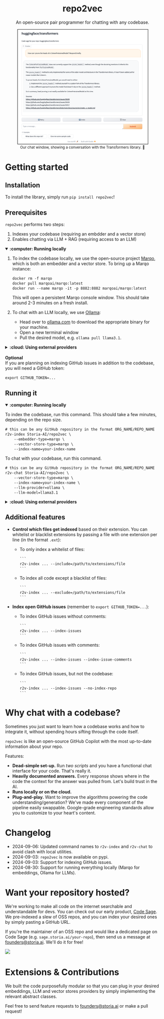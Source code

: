 <div align="center">
  <h1 align="center">repo2vec</h1>
  <p align="center">An open-source pair programmer for chatting with any codebase.</p>
  <figure>
    <img src="assets/chat_screenshot2.png" alt="screenshot" style="max-height: 500px; border: 1px solid black;">
    <figcaption align="center" style="font-size: smaller;">Our chat window, showing a conversation with the Transformers library. 🚀</figcaption>
  </figure>
</div>

# Getting started

## Installation

To install the library, simply run `pip install repo2vec`!

## Prerequisites

`repo2vec` performs two steps:

1. Indexes your codebase (requiring an embdder and a vector store)
2. Enables chatting via LLM + RAG (requiring access to an LLM)

<details open>
<summary><strong>:computer: Running locally</strong></summary>

1. To index the codebase locally, we use the open-source project <a href="https://github.com/marqo-ai/marqo">Marqo</a>, which is both an embedder and a vector store. To bring up a Marqo instance:

    ```
    docker rm -f marqo
    docker pull marqoai/marqo:latest
    docker run --name marqo -it -p 8882:8882 marqoai/marqo:latest
    ```

    This will open a persistent Marqo console window. This should take around 2-3 minutes on a fresh install.

2. To chat with an LLM locally, we use <a href="https://github.com/ollama/ollama">Ollama</a>:

    - Head over to [ollama.com](https://ollama.com) to download the appropriate binary for your machine.
    - Open a new terminal window
    - Pull the desired model, e.g. `ollama pull llama3.1`.

</details>

<details>
<summary><strong>:cloud: Using external providers</strong></summary>

1. We support <a href="https://openai.com/">OpenAI</a> for embeddings (they have a super fast batch embedding API) and <a href="https://www.pinecone.io/">Pinecone</a> for the vector store. So you will need two API keys:

    ```
    export OPENAI_API_KEY=...
    export PINECONE_API_KEY=...
    ```

2. For chatting with an LLM, we support OpenAI and Anthropic. For the latter, set an additional API key:

    ```
    export ANTHROPIC_API_KEY=...
    ```

</details>

<br>
<summary><strong>Optional</strong></summary>
If you are planning on indexing GitHub issues in addition to the codebase, you will need a GitHub token:

    export GITHUB_TOKEN=...

## Running it

<details open>
<summary><strong>:computer: Running locally</strong></summary>
<p>To index the codebase, run this command. This should take a few minutes, depending on the repo size.</p>

    # this can be any GitHub repository in the format ORG_NAME/REPO_NAME
    r2v-index Storia-AI/repo2vec \
        --embedder-type=marqo \
        --vector-store-type=marqo \
        --index-name=your-index-name

<p> To chat with your codebase, run this command.</p>

    # this can be any GitHub repository in the format ORG_NAME/REPO_NAME
    r2v-chat Storia-AI/repo2vec \
        --vector-store-type=marqo \
        --index-name=your-index-name \
        --llm-provider=ollama \
        --llm-model=llama3.1
</details>

<details>
<summary><strong>:cloud: Using external providers</strong></summary>
<p>To index the codebase:</p>

    # this can be any GitHub repository in the format ORG_NAME/REPO_NAME
    r2v-index Storia-AI/repo2vec \
        --embedder-type=openai \
        --vector-store-type=pinecone \
        --index-name=your-index-name

<p> To chat with your codebase:</p>

    # this can be any GitHub repository in the format ORG_NAME/REPO_NAME
    r2v-chat Storia-AI/repo2vec \
        --vector-store-type=pinecone \
        --index-name=your-index-name \
        --llm-provider=openai \
        --llm-model=gpt-4

To get a public URL for your chat app, set `--share=true`.
</details>

## Additional features

- **Control which files get indexed** based on their extension. You can whitelist or blacklist extensions by passing a file with one extension per line (in the format `.ext`):
  - To only index a whitelist of files:

        ```
        r2v-index ... --include=/path/to/extensions/file
        ```

  - To index all code except a blacklist of files:

        ```
        r2v-index ... --exclude=/path/to/extensions/file
        ```

- **Index open GitHub issues** (remember to `export GITHUB_TOKEN=...`):
  - To index GitHub issues without comments:

        ```
        r2v-index ... --index-issues
        ```

  - To index GitHub issues with comments:

        ```
        r2v-index ... --index-issues --index-issue-comments
        ```

  - To index GitHub issues, but not the codebase:

        ```
        r2v-index ... --index-issues --no-index-repo
        ```

# Why chat with a codebase?

Sometimes you just want to learn how a codebase works and how to integrate it, without spending hours sifting through
the code itself.

`repo2vec` is like an open-source GitHub Copilot with the most up-to-date information about your repo.

Features:

- **Dead-simple set-up.** Run *two scripts* and you have a functional chat interface for your code. That's really it.
- **Heavily documented answers.** Every response shows where in the code the context for the answer was pulled from. Let's build trust in the AI.
- **Runs locally or on the cloud.**
- **Plug-and-play.** Want to improve the algorithms powering the code understanding/generation? We've made every component of the pipeline easily swappable. Google-grade engineering standards allow you to customize to your heart's content.

# Changelog

- 2024-09-06: Updated command names to `r2v-index` and `r2v-chat` to avoid clash with local utilities.
- 2024-09-03: `repo2vec` is now available on pypi.
- 2024-09-03: Support for indexing GitHub issues.
- 2024-08-30: Support for running everything locally (Marqo for embeddings, Ollama for LLMs).

# Want your repository hosted?

We're working to make all code on the internet searchable and understandable for devs. You can check out our early product, [Code Sage](https://sage.storia.ai). We pre-indexed a slew of OSS repos, and you can index your desired ones by simply pasting a GitHub URL.

If you're the maintainer of an OSS repo and would like a dedicated page on Code Sage (e.g. `sage.storia.ai/your-repo`), then send us a message at [founders@storia.ai](mailto:founders@storia.ai). We'll do it for free!

![](assets/sage.gif)

# Extensions & Contributions

We built the code purposefully modular so that you can plug in your desired embeddings, LLM and vector stores providers by simply implementing the relevant abstract classes.

Feel free to send feature requests to [founders@storia.ai](mailto:founders@storia.ai) or make a pull request!
